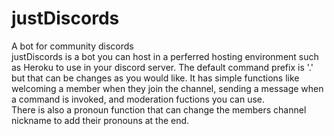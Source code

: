 # justDiscords
A bot for community discords
<br />
justDiscords is a bot you can host in a perferred hosting environment such as Heroku to use in your discord server. The default command prefix is '.' but that can be changes as you would like. It has simple functions like welcoming a member when they join the channel, sending a message when a command is invoked, and moderation fuctions you can use.
<br />
There is also a pronoun function that can change the members channel nickname to add their pronouns at the end.
